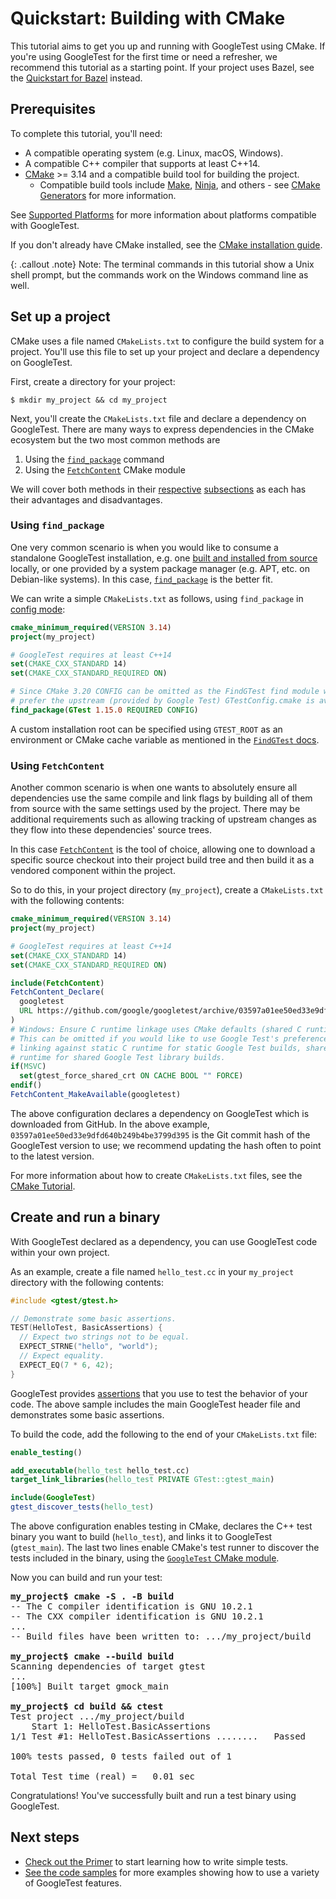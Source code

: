 # Quickstart: Building with CMake

This tutorial aims to get you up and running with GoogleTest using CMake. If
you're using GoogleTest for the first time or need a refresher, we recommend
this tutorial as a starting point. If your project uses Bazel, see the
[Quickstart for Bazel](quickstart-bazel.md) instead.

## Prerequisites

To complete this tutorial, you'll need:

*   A compatible operating system (e.g. Linux, macOS, Windows).
*   A compatible C++ compiler that supports at least C++14.
*   [CMake](https://cmake.org/) >= 3.14 and a compatible build tool for building
    the project.
    *   Compatible build tools include
        [Make](https://www.gnu.org/software/make/),
        [Ninja](https://ninja-build.org/), and others - see
        [CMake Generators](https://cmake.org/cmake/help/latest/manual/cmake-generators.7.html)
        for more information.

See [Supported Platforms](platforms.md) for more information about platforms
compatible with GoogleTest.

If you don't already have CMake installed, see the
[CMake installation guide](https://cmake.org/install).

{: .callout .note}
Note: The terminal commands in this tutorial show a Unix shell prompt, but the
commands work on the Windows command line as well.

## Set up a project

CMake uses a file named `CMakeLists.txt` to configure the build system for a
project. You'll use this file to set up your project and declare a dependency on
GoogleTest.

First, create a directory for your project:

```
$ mkdir my_project && cd my_project
```

Next, you'll create the `CMakeLists.txt` file and declare a dependency on
GoogleTest. There are many ways to express dependencies in the CMake ecosystem
but the two most common methods are

1.  Using the [`find_package`](https://cmake.org/cmake/help/latest/command/find_package.html)
    command
2.  Using the [`FetchContent`](https://cmake.org/cmake/help/latest/module/FetchContent.html)
    CMake module

We will cover both methods in their [respective](#using-find_package)
[subsections](#using-FetchContent) as each has their
advantages and disadvantages.

### Using `find_package`

One very common scenario is when you would like to consume a
standalone GoogleTest installation, e.g. one
[built and installed from source](source-build-cmake.md)
locally, or one provided by a system package manager (e.g. APT, etc. on
Debian-like systems). In this case,
[`find_package`](https://cmake.org/cmake/help/latest/command/find_package.html)
is the better fit.

We can write a simple `CMakeLists.txt` as follows, using `find_package` in
[config mode](https://cmake.org/cmake/help/latest/command/find_package.html#search-modes):

```cmake
cmake_minimum_required(VERSION 3.14)
project(my_project)

# GoogleTest requires at least C++14
set(CMAKE_CXX_STANDARD 14)
set(CMAKE_CXX_STANDARD_REQUIRED ON)

# Since CMake 3.20 CONFIG can be omitted as the FindGTest find module will
# prefer the upstream (provided by Google Test) GTestConfig.cmake is available
find_package(GTest 1.15.0 REQUIRED CONFIG)
```

A custom installation root can be specified using `GTEST_ROOT` as an environment
or CMake cache variable as mentioned in the
[`FindGTest` docs](https://cmake.org/cmake/help/latest/module/FindGTest.html#cache-variables).

### Using `FetchContent`

Another common scenario is when one wants to absolutely ensure all dependencies
use the same compile and link flags by building all of them from source with
the same settings used by the project. There may be additional requirements such
as allowing tracking of upstream changes as they flow into these dependencies'
source trees.

In this case
[`FetchContent`](https://cmake.org/cmake/help/latest/module/FetchContent.html)
is the tool of choice, allowing one to download a specific source checkout into
their project build tree and then build it as a vendored component within the
project.

So to do this, in your project directory (`my_project`), create a
`CMakeLists.txt` with the following contents:

```cmake
cmake_minimum_required(VERSION 3.14)
project(my_project)

# GoogleTest requires at least C++14
set(CMAKE_CXX_STANDARD 14)
set(CMAKE_CXX_STANDARD_REQUIRED ON)

include(FetchContent)
FetchContent_Declare(
  googletest
  URL https://github.com/google/googletest/archive/03597a01ee50ed33e9dfd640b249b4be3799d395.zip
)
# Windows: Ensure C runtime linkage uses CMake defaults (shared C runtime).
# This can be omitted if you would like to use Google Test's preference of
# linking against static C runtime for static Google Test builds, shared C
# runtime for shared Google Test library builds.
if(MSVC)
  set(gtest_force_shared_crt ON CACHE BOOL "" FORCE)
endif()
FetchContent_MakeAvailable(googletest)
```

The above configuration declares a dependency on GoogleTest which is downloaded
from GitHub. In the above example, `03597a01ee50ed33e9dfd640b249b4be3799d395` is
the Git commit hash of the GoogleTest version to use; we recommend updating the
hash often to point to the latest version.

For more information about how to create `CMakeLists.txt` files, see the
[CMake Tutorial](https://cmake.org/cmake/help/latest/guide/tutorial/index.html).

## Create and run a binary

With GoogleTest declared as a dependency, you can use GoogleTest code within
your own project.

As an example, create a file named `hello_test.cc` in your `my_project`
directory with the following contents:

```cpp
#include <gtest/gtest.h>

// Demonstrate some basic assertions.
TEST(HelloTest, BasicAssertions) {
  // Expect two strings not to be equal.
  EXPECT_STRNE("hello", "world");
  // Expect equality.
  EXPECT_EQ(7 * 6, 42);
}
```

GoogleTest provides [assertions](primer.md#assertions) that you use to test the
behavior of your code. The above sample includes the main GoogleTest header file
and demonstrates some basic assertions.

To build the code, add the following to the end of your `CMakeLists.txt` file:

```cmake
enable_testing()

add_executable(hello_test hello_test.cc)
target_link_libraries(hello_test PRIVATE GTest::gtest_main)

include(GoogleTest)
gtest_discover_tests(hello_test)
```

The above configuration enables testing in CMake, declares the C++ test binary
you want to build (`hello_test`), and links it to GoogleTest (`gtest_main`). The
last two lines enable CMake's test runner to discover the tests included in the
binary, using the
[`GoogleTest` CMake module](https://cmake.org/cmake/help/git-stage/module/GoogleTest.html).

Now you can build and run your test:

<pre>
<strong>my_project$ cmake -S . -B build</strong>
-- The C compiler identification is GNU 10.2.1
-- The CXX compiler identification is GNU 10.2.1
...
-- Build files have been written to: .../my_project/build

<strong>my_project$ cmake --build build</strong>
Scanning dependencies of target gtest
...
[100%] Built target gmock_main

<strong>my_project$ cd build && ctest</strong>
Test project .../my_project/build
    Start 1: HelloTest.BasicAssertions
1/1 Test #1: HelloTest.BasicAssertions ........   Passed    0.00 sec

100% tests passed, 0 tests failed out of 1

Total Test time (real) =   0.01 sec
</pre>

Congratulations! You've successfully built and run a test binary using
GoogleTest.

## Next steps

*   [Check out the Primer](primer.md) to start learning how to write simple
    tests.
*   [See the code samples](samples.md) for more examples showing how to use a
    variety of GoogleTest features.
